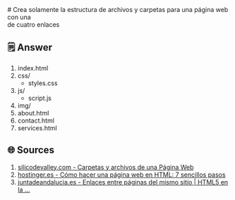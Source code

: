 <response>
# Crea solamente la estructura de archivos y carpetas para una página web con una <nav> de cuatro enlaces

## 🗒️ Answer
1. index.html
2. css/
    - styles.css
3. js/
    - script.js
4. img/
5. about.html
6. contact.html
7. services.html

## 🌐 Sources
1. [silicodevalley.com - Carpetas y archivos de una Página Web](https://silicodevalley.com/carpetas-archivos-pagina-web/)
2. [hostinger.es - Cómo hacer una página web en HTML: 7 sencillos pasos](https://www.hostinger.es/tutoriales/como-hacer-una-pagina-web-en-html)
3. [juntadeandalucia.es - Enlaces entre páginas del mismo sitio | HTML5 en la ...](https://www.juntadeandalucia.es/averroes/centros-tic/11000289/helvia/aula/archivos/repositorio/0/222/html/enlaces_entre_pginas_del_mismo_sitio.html)
</response>